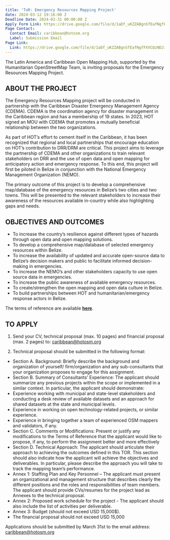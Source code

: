 ```yaml
---
title: 'ToR: Emergency Resources Mapping Project'
date: 2024-03-12 19:16:00 Z
Deadline Date: 2024-03-31 00:00:00 Z
Apply Form Link: https://drive.google.com/file/d/1aDf_uKZZABgnSfEafNgfFXVCQzNDJiNt/view?usp=sharing
Page Contact:
  Contact Email: caribbean@hotosm.org
  Label: Submission Email
Page Link:
  Link: https://drive.google.com/file/d/1aDf_uKZZABgnSfEafNgfFXVCQzNDJiNt/view?usp=sharing
---
```


The Latin America and Caribbean Open Mapping Hub, supported by the Humanitarian OpenStreetMap Team, is inviting proposals for the Emergency Resources Mapping Project.

## ABOUT THE PROJECT

The Emergency Resources Mapping project will be conducted in partnership with the Caribbean Disaster Emergency Management Agency (CDEMA). CDEMA is the coordination agency for disaster management in the Caribbean region and has a membership of 19 states.  In 2023, HOT signed an MOU with CDEMA that promotes a mutually beneficial relationship between the two organizations.  

As part of HOT’s effort to cement itself in the Caribbean, it has been recognized that regional and local partnerships that encourage education on HOT’s contribution to DRR/DRM are critical.  This project aims to leverage the partnership of CDEMA and other organizations to train relevant stakeholders on DRR and the use of open data and open mapping for anticipatory action and emergency response.  To this end, this project will first be piloted in Belize in conjunction with the National Emergency Management Organization (NEMO). 

The primary outcome of this project is to develop a comprehensive map/database of the emergency resources in Belize’s two cities and two towns. This will be presented to the relevant stakeholders to increase their awareness of the resources available in-country while also highlighting gaps and needs.

## OBJECTIVES AND OUTCOMES

* To increase the country’s resilience against different types of hazards through open data and open mapping solutions. 
* To develop a comprehensive map/database of selected emergency resources within Belize.
* To increase the availability of updated and accurate open-source data to Belize’s decision makers and public to facilitate informed decision-making in emergencies.
* To increase the NEMO’s and other stakeholders capacity to use open source data in emergencies. 
* To increase the public awareness of available emergency resources.
* To create/strengthen the open mapping and open data culture in Belize.
* To build partnerships between HOT and humanitarian/emergency response actors in Belize. 

The terms of reference are available **[here](https://drive.google.com/file/d/1aDf_uKZZABgnSfEafNgfFXVCQzNDJiNt/view)**.

## TO APPLY
1. Send your CV, technical proposal (max. 10 pages) and financial proposal (max. 2 pages) to: caribbean@hotosm.org

2. Technical proposal should be submitted in the following format:
* Section A. Background: Briefly describe the background and organization of yourself/ firm/organization and any sub-consultants that your organization proposes to engage for this assignment. 
* Section B. Summary of Consultants’ Experience: The applicant should summarize any previous projects within the scope or implemented in a similar context. In particular, the applicant should demonstrate:
* Experience working with municipal and state-level stakeholders and conducting a desk review of available datasets and an approach for shared datasets at the state and municipal levels. 
* Experience in working on open technology-related projects, or similar experience.
* Experience in bringing together a team of experienced OSM mappers and validators, if any.
* Section C. Comments or Modifications: Present or justify any modifications to the Terms of Reference that the applicant would like to propose, if any, to perform the assignment better and more effectively
* Section D. Technical Approach: The applicant should articulate their approach to achieving the outcomes defined in this TOR. This section should also indicate how the applicant will achieve the objectives and deliverables. In particular, please describe the approach you will take to track the mapping team’s performance. 
* Annex 1: Staffing Plan and Key Personnel – The applicant must present an organizational and management structure that describes clearly the different positions and the roles and responsibilities of team members. The applicant should provide CVs/resumes for the project lead as Annexes to the technical proposal. 
* Annex 2: Proposed work schedule for the project - The applicant should also include the list of activities per deliverable. 
* Annex 3: Budget (should not exceed USD 15,000$). 
* The financial proposal should not exceed USD 15,000

Applications should be submitted by March 31st to the email address: caribbean@hotosm.org